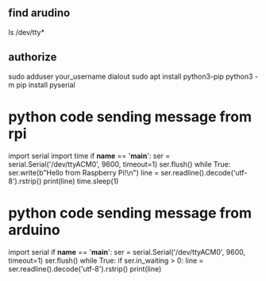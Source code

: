 ## find arudino
ls /dev/tty* 
## authorize
sudo adduser your_username dialout
sudo apt install python3-pip
python3 -m pip install pyserial


# python code sending message from rpi
import serial
import time
if __name__ == '__main__':
    ser = serial.Serial('/dev/ttyACM0', 9600, timeout=1)
    ser.flush()
    while True:
        ser.write(b"Hello from Raspberry Pi!\n")
        line = ser.readline().decode('utf-8').rstrip()
        print(line)
        time.sleep(1)

# python code sending message from arduino
import serial
if __name__ == '__main__':
    ser = serial.Serial('/dev/ttyACM0', 9600, timeout=1)
    ser.flush()
    while True:
        if ser.in_waiting > 0:
            line = ser.readline().decode('utf-8').rstrip()
            print(line)
